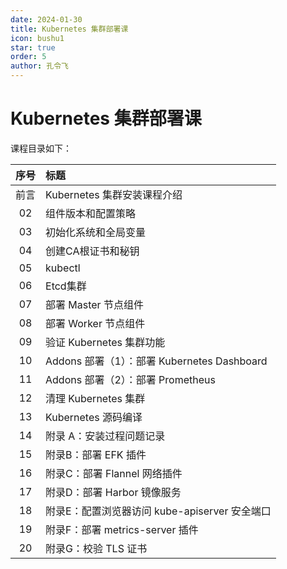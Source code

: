 ```yaml
---
date: 2024-01-30
title: Kubernetes 集群部署课
icon: bushu1
star: true
order: 5
author: 孔令飞
---
```


# Kubernetes 集群部署课

课程目录如下：

|序号|标题|
|:----:|:----|
|前言|Kubernetes 集群安装课程介绍|
|02|组件版本和配置策略|
|03|初始化系统和全局变量|
|04|创建CA根证书和秘钥|
|05|kubectl|
|06|Etcd集群|
|07|部署 Master 节点组件|
|08|部署 Worker 节点组件|
|09|验证 Kubernetes 集群功能|
|10|Addons 部署（1）：部署 Kubernetes Dashboard|
|11|Addons 部署（2）：部署 Prometheus|
|12|清理 Kubernetes 集群|
|13|Kubernetes 源码编译|
|14|附录 A：安装过程问题记录|
|15|附录B：部署 EFK 插件|
|16|附录C：部署 Flannel 网络插件|
|17|附录D：部署 Harbor 镜像服务|
|18|附录E：配置浏览器访问 kube-apiserver 安全端口|
|19|附录F：部署 metrics-server 插件|
|20|附录G：校验 TLS 证书|
